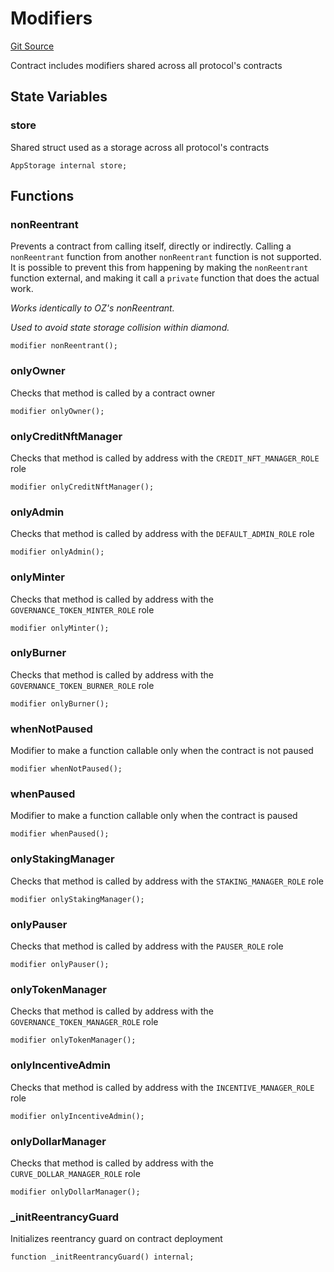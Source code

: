 # Modifiers
[Git Source](https://github.com/ubiquity/ubiquity-dollar/blob/cf74a629a29bca3e8c540cfcb5edbc6c276ee501/src/dollar/libraries/LibAppStorage.sol)

Contract includes modifiers shared across all protocol's contracts


## State Variables
### store
Shared struct used as a storage across all protocol's contracts


```solidity
AppStorage internal store;
```


## Functions
### nonReentrant

Prevents a contract from calling itself, directly or indirectly.
Calling a `nonReentrant` function from another `nonReentrant`
function is not supported. It is possible to prevent this from happening
by making the `nonReentrant` function external, and making it call a
`private` function that does the actual work.

*Works identically to OZ's nonReentrant.*

*Used to avoid state storage collision within diamond.*


```solidity
modifier nonReentrant();
```

### onlyOwner

Checks that method is called by a contract owner


```solidity
modifier onlyOwner();
```

### onlyCreditNftManager

Checks that method is called by address with the `CREDIT_NFT_MANAGER_ROLE` role


```solidity
modifier onlyCreditNftManager();
```

### onlyAdmin

Checks that method is called by address with the `DEFAULT_ADMIN_ROLE` role


```solidity
modifier onlyAdmin();
```

### onlyMinter

Checks that method is called by address with the `GOVERNANCE_TOKEN_MINTER_ROLE` role


```solidity
modifier onlyMinter();
```

### onlyBurner

Checks that method is called by address with the `GOVERNANCE_TOKEN_BURNER_ROLE` role


```solidity
modifier onlyBurner();
```

### whenNotPaused

Modifier to make a function callable only when the contract is not paused


```solidity
modifier whenNotPaused();
```

### whenPaused

Modifier to make a function callable only when the contract is paused


```solidity
modifier whenPaused();
```

### onlyStakingManager

Checks that method is called by address with the `STAKING_MANAGER_ROLE` role


```solidity
modifier onlyStakingManager();
```

### onlyPauser

Checks that method is called by address with the `PAUSER_ROLE` role


```solidity
modifier onlyPauser();
```

### onlyTokenManager

Checks that method is called by address with the `GOVERNANCE_TOKEN_MANAGER_ROLE` role


```solidity
modifier onlyTokenManager();
```

### onlyIncentiveAdmin

Checks that method is called by address with the `INCENTIVE_MANAGER_ROLE` role


```solidity
modifier onlyIncentiveAdmin();
```

### onlyDollarManager

Checks that method is called by address with the `CURVE_DOLLAR_MANAGER_ROLE` role


```solidity
modifier onlyDollarManager();
```

### _initReentrancyGuard

Initializes reentrancy guard on contract deployment


```solidity
function _initReentrancyGuard() internal;
```

